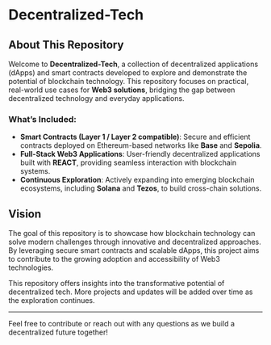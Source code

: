# Decentralized-Tech

## About This Repository

Welcome to **Decentralized-Tech**, a collection of decentralized applications (dApps) and smart contracts developed to explore and demonstrate the potential of blockchain technology. This repository focuses on practical, real-world use cases for **Web3 solutions**, bridging the gap between decentralized technology and everyday applications.

### What’s Included:

- **Smart Contracts (Layer 1 / Layer 2 compatible)**: Secure and efficient contracts deployed on Ethereum-based networks like **Base** and **Sepolia**.
- **Full-Stack Web3 Applications**: User-friendly decentralized applications built with **REACT**, providing seamless interaction with blockchain systems.
- **Continuous Exploration**: Actively expanding into emerging blockchain ecosystems, including **Solana** and **Tezos**, to build cross-chain solutions.

## Vision

The goal of this repository is to showcase how blockchain technology can solve modern challenges through innovative and decentralized approaches. By leveraging secure smart contracts and scalable dApps, this project aims to contribute to the growing adoption and accessibility of Web3 technologies.

This repository offers insights into the transformative potential of decentralized tech. More projects and updates will be added over time as the exploration continues.

---

Feel free to contribute or reach out with any questions as we build a decentralized future together!

